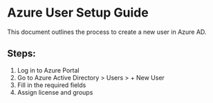 # Azure User Setup Guide

This document outlines the process to create a new user in Azure AD.

## Steps:
1. Log in to Azure Portal
2. Go to Azure Active Directory > Users > + New User
3. Fill in the required fields
4. Assign license and groups
